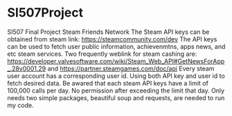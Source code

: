 # SI507Project
SI507 Final Project Steam Friends Network
The Steam API keys can be obtained from steam link: https://steamcommunity.com/dev
The API keys can be used to fetch user public information, achievenmtns, apps news, and etc steam services.
Two frequently weblink for steam cashing are: https://developer.valvesoftware.com/wiki/Steam_Web_API#GetNewsForApp_.28v0001.29
and https://partner.steamgames.com/doc/api
Every steam user account has a corresponding user id. Using both API key and user id to fetch desired data.
Be awared that each steam API keys have a limit of 100,000 calls per day. No permission after exceeding the limit that day.
Only needs two simple packages, beautiful soup and requests, are needed to run my code. 

